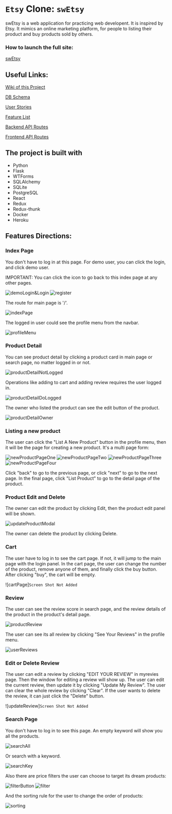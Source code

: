#  `Etsy` Clone: `swEtsy`

swEtsy is a web application for practicing web developent. It is inspired by Etsy.
It mimics an online marketing platform, for people to listing their product and buy products sold by others.

### How to launch the full site:
[swEtsy](https://swetsy-app.herokuapp.com/)

## Useful Links:
[Wiki of this Project](https://github.com/Jaircarbajal91/swEtsy/wiki)

[DB Schema](https://github.com/Jaircarbajal91/swEtsy/wiki/DB-Schema)

[User Stories](https://github.com/Jaircarbajal91/swEtsy/wiki/User-Stories)

[Feature List](https://github.com/Jaircarbajal91/swEtsy/wiki/Feature-List)

[Backend API Routes](https://github.com/Jaircarbajal91/swEtsy/wiki/Backend-API-Routes)

[Frontend API Routes](https://github.com/Jaircarbajal91/swEtsy/wiki/Frontend-Routes)


## The project is built with
* Python
* Flask
* WTForms
* SQLAlchemy
* SQLite
* PostgreSQL
* React
* Redux
* Redux-thunk
* Docker
* Heroku


## Features Directions:

### Index Page

You don't have to log in at this page.
For demo user, you can click the login, and click demo user.

IMPORTANT: You can click the icon to go back to this index page at any other pages.

![demoLogin&Login](./feature_screenshots/demologin.JPG)
![register](./feature_screenshots/register.JPG)

The route for main page is '/'.

![indexPage](./feature_screenshots/mainpage.JPG)

The logged in user could see the profile menu from the navbar.

![profileMenu](./feature_screenshots/profileMenu.JPG)

### Product Detail
You can see product detail by clicking a product card in main page or search page, no matter logged in or not.

![productDetailNotLogged](./feature_screenshots/productDetailNotLogged.JPG)

Operations like adding to cart and adding review requires the user logged in.

![productDetailDoLogged](./feature_screenshots/productDetailDoLogged.JPG)

The owner who listed the product can see the edit button of the product.

![productDetailOwner](./feature_screenshots/productDetailOwner.JPG)

### Listing a new product
The user can click the "List A New Product" button in the profile menu, then it will be the page for creating a new product.
It's a multi page form:

![newProductPageOne](./feature_screenshots/newProductPageOne.JPG)
![newProductPageTwo](./feature_screenshots/newProductPageTwo.JPG)
![newProductPageThree](./feature_screenshots/newProductPageThree.JPG)
![newProductPageFour](./feature_screenshots/newProductPageFour.JPG)

Click "back" to go to the previous page, or click "next" to go to the next page. In the final page, click "List Product" to go to the detail page of the product.

### Product Edit and Delete
The owner can edit the product by clicking Edit, then the product edit panel will be shown.

![updateProductModal](./feature_screenshots/updateProductModal.png)

The owner can delete the product by clicking Delete.

### Cart
The user have to log in to see the cart page. If not, it will jump to the main page with the login panel.
In the cart page, the user can change the number of the product, remove anyone of them, and finally click the buy button. After clicking "buy", the cart will be empty.

![cartPage]`Screen Shot Not Added`

### Review
The user can see the review score in search page, and the review details of the product in the product's detail page.

![productReview](./feature_screenshots/productReview.JPG)

The user can see its all review by clicking "See Your Reviews" in the profile menu.

![userReviews](./feature_screenshots/userReviews.JPG)

### Edit or Delete Review
The user can edit a review by clicking "EDIT YOUR REVIEW" in myrevies page. Then the window for editing a review will show up. The user can edit the current review, then update it by clicking "Update My Review". The user can clear the whole review by clicking "Clear". If the user wants to delete the review, it can just click the "Delete" button.

![updateReview]`Screen Shot Not Added`


### Search Page
You don't have to log in to see this page.
An empty keyword will show you all the products.

![searchAll](./feature_screenshots/searchAll.JPG)

Or search with a keyword.

![searchKey](./feature_screenshots/searchKey.JPG)

Also there are price filters the user can choose to target its dream products:

![filterButton](./feature_screenshots/filterButton.JPG)
![filter](./feature_screenshots/filter.JPG)

And the sorting rule for the user to change the order of products:

![sorting](./feature_screenshots/sorting.JPG)
